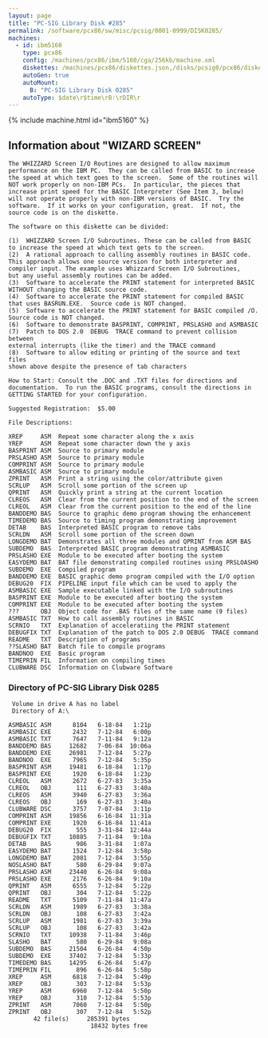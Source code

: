 ```yaml
---
layout: page
title: "PC-SIG Library Disk #285"
permalink: /software/pcx86/sw/misc/pcsig/0001-0999/DISK0285/
machines:
  - id: ibm5160
    type: pcx86
    config: /machines/pcx86/ibm/5160/cga/256kb/machine.xml
    diskettes: /machines/pcx86/diskettes.json,/disks/pcsig0/pcx86/diskettes.json
    autoGen: true
    autoMount:
      B: "PC-SIG Library Disk 0285"
    autoType: $date\r$time\rB:\rDIR\r
---
```


{% include machine.html id="ibm5160" %}

## Information about "WIZARD SCREEN"

    The WHIZZARD Screen I/O Routines are designed to allow maximum
    performance on the IBM PC.  They can be called from BASIC to increase
    the speed at which text goes to the screen.  Some of the routines will
    NOT work properly on non-IBM PCs.  In particular, the pieces that
    increase print speed for the BASIC Interpreter (See Item 3, below)
    will not operate properly with non-IBM versions of BASIC.  Try the
    software.  If it works on your configuration, great.  If not, the
    source code is on the diskette.
    
    The software on this diskette can be divided:
    
    (1)  WHIZZARD Screen I/O Subroutines. These can be called from BASIC
    to increase the speed at which text gets to the screen.
    (2)  A rational approach to calling assembly routines in BASIC code.
    This approach allows one source version for both interpreter and
    compiler input. The example uses Whizzard Screen I/O Subroutines,
    but any useful assembly routines can be added.
    (3)  Software to accelerate the PRINT statement for interpreted BASIC
    WITHOUT changing the BASIC source code.
    (4)  Software to accelerate the PRINT statement for compiled BASIC
    that uses BASRUN.EXE.  Source code is NOT changed.
    (5)  Software to accelerate the PRINT statement for BASIC compiled /O.
    Source code is NOT changed.
    (6)  Software to demonstrate BASPRINT, COMPRINT, PRSLASHO and ASMBASIC
    (7)  Patch to DOS 2.0  DEBUG  TRACE command to prevent collision between
    external interrupts (like the timer) and the TRACE command
    (8)  Software to allow editing or printing of the source and text files
    shown above despite the presence of tab characters
    
    How to Start: Consult the .DOC and .TXT files for directions and
    documentation.  To run the BASIC programs, consult the directions in
    GETTING STARTED for your configuration.
    
    Suggested Registration:  $5.00
    
    File Descriptions:
    
    XREP     ASM  Repeat some character along the x axis
    YREP     ASM  Repeat some character down the y axis
    BASPRINT ASM  Source to primary module
    PRSLASHO ASM  Source to primary module
    COMPRINT ASM  Source to primary module
    ASMBASIC ASM  Source to primary module
    ZPRINT   ASM  Print a string using the color/attribute given
    SCRLUP   ASM  Scroll some portion of the screen up
    QPRINT   ASM  Quickly print a string at the current location
    CLREOS   ASM  Clear from the current position to the end of the screen
    CLREOL   ASM  Clear from the current position to the end of the line
    BANDDEMO BAS  Source to graphic demo program showing the enhancement
    TIMEDEMO BAS  Source to timing program demonstrating improvement
    DETAB    BAS  Interpreted BASIC program to remove tabs
    SCRLDN   ASM  Scroll some portion of the screen down
    LONGDEMO BAT  Demonstrates all three modules and QPRINT from ASM BAS
    SUBDEMO  BAS  Interpreted BASIC program demonstrating ASMBASIC
    PRSLASHO EXE  Module to be executed after booting the system
    EASYDEMO BAT  BAT file demonstrating compiled routines using PRSLOASHO
    SUBDEMO  EXE  Compiled program
    BANDDEMO EXE  BASIC graphic demo program compiled with the I/O option
    DEBUG20  FIX  PIPELINE input file which can be used to apply the
    ASMBASIC EXE  Sample executable linked with the I/O subroutines
    BASPRINT EXE  Module to be executed after booting the system
    COMPRINT EXE  Module to be executed after booting the system
    ???      OBJ  Object code for .BAS files of the same name (9 files)
    ASMBASIC TXT  How to call assembly routines in BASIC
    SCRNIO   TXT  Explanation of acceleratiing the PRINT statement
    DEBUGFIX TXT  Explanation of the patch to DOS 2.0 DEBUG  TRACE command
    README   TXT  Description of programs
    ??SLASHO BAT  Batch file to compile programs
    BANDNOO  EXE  Basic program
    TIMEPRIN FIL  Information on compiling times
    CLUBWARE DSC  Information on Clubware Software

### Directory of PC-SIG Library Disk 0285

     Volume in drive A has no label
     Directory of A:\

    ASMBASIC ASM      8104   6-18-84   1:21p
    ASMBASIC EXE      2432   7-12-84   6:00p
    ASMBASIC TXT      7647   7-11-84   9:12a
    BANDDEMO BAS     12682   7-06-84  10:06a
    BANDDEMO EXE     26981   7-12-84   5:27p
    BANDNOO  EXE      7965   7-12-84   5:35p
    BASPRINT ASM     19481   6-18-84   1:17p
    BASPRINT EXE      1920   6-18-84   1:23p
    CLREOL   ASM      2672   6-27-83   3:35a
    CLREOL   OBJ       111   6-27-83   3:40a
    CLREOS   ASM      3940   6-27-83   3:36a
    CLREOS   OBJ       169   6-27-83   3:40a
    CLUBWARE DSC      3757   7-07-84   3:11p
    COMPRINT ASM     19856   6-16-84  11:31a
    COMPRINT EXE      1920   6-16-84  11:41a
    DEBUG20  FIX       555   3-31-84  12:44a
    DEBUGFIX TXT     10885   7-11-84   9:10a
    DETAB    BAS       986   3-31-84   1:07a
    EASYDEMO BAT      1524   7-12-84   3:58p
    LONGDEMO BAT      2081   7-12-84   3:55p
    NOSLASHO BAT       580   6-29-84   9:07a
    PRSLASHO ASM     23440   6-26-84   9:08a
    PRSLASHO EXE      2176   6-26-84   9:10a
    QPRINT   ASM      6555   7-12-84   5:22p
    QPRINT   OBJ       304   7-12-84   5:22p
    README   TXT      5109   7-11-84  11:47a
    SCRLDN   ASM      1989   6-27-83   3:38a
    SCRLDN   OBJ       108   6-27-83   3:42a
    SCRLUP   ASM      1981   6-27-83   3:39a
    SCRLUP   OBJ       108   6-27-83   3:42a
    SCRNIO   TXT     10938   7-11-84   3:46p
    SLASHO   BAT       580   6-29-84   9:08a
    SUBDEMO  BAS     21504   6-26-84   4:50p
    SUBDEMO  EXE     37402   7-12-84   5:33p
    TIMEDEMO BAS     14295   6-26-84   5:47p
    TIMEPRIN FIL       896   6-26-84   5:58p
    XREP     ASM      6818   7-12-84   5:49p
    XREP     OBJ       303   7-12-84   5:53p
    YREP     ASM      6960   7-12-84   5:50p
    YREP     OBJ       310   7-12-84   5:53p
    ZPRINT   ASM      7060   7-12-84   5:50p
    ZPRINT   OBJ       307   7-12-84   5:52p
           42 file(s)     285391 bytes
                           18432 bytes free

